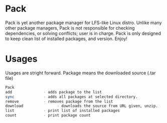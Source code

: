 # Pack
Pack is yet another package manager for LFS-like Linux distro. Unlike many other package managers, 
Pack is not responsible for checking dependencies, or solving conflicts; user is in charge.
Pack is only designed to keep clean list of installed packages, and version. Enjoy!

# Usages
Usages are stright forward. Package means the downloaded source (.tar file)
```sh 
Pack
add              - adds package to the list
sync             - adds all packages at selected directory.
remove           - removes package from the list
download			   - downloads the source from URL given, unzip.
list             - print list of installed packages
count            - print package count
```
